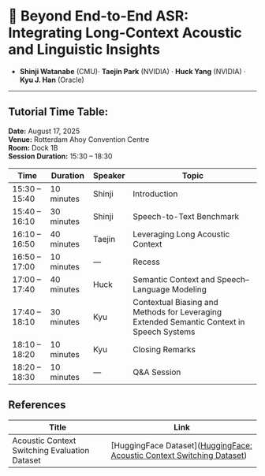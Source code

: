 # 📜 Beyond End-to-End ASR: Integrating Long-Context Acoustic and Linguistic Insights  

- **Shinji Watanabe** (CMU)· **Taejin Park** (NVIDIA) · **Huck Yang** (NVIDIA) · **Kyu J. Han** (Oracle)  



---

## Tutorial Time Table:
**Date:** August 17, 2025  
**Venue:** Rotterdam Ahoy Convention Centre  
**Room:** Dock 1B  
**Session Duration:** 15:30 – 18:30  

| **Time**      | **Duration** | **Speaker** | **Topic**                                                                                          |
|---------------|--------------|-------------|----------------------------------------------------------------------------------------------------|
| 15:30 – 15:40 | 10 minutes   | Shinji      | Introduction                                                                                       |
| 15:40 – 16:10 | 30 minutes   | Shinji      | Speech-to-Text Benchmark                                                                           |
| 16:10 – 16:50 | 40 minutes   | Taejin      | Leveraging Long Acoustic Context                                                                   |
| 16:50 – 17:00 | 10 minutes   | —           | Recess                                                                                             |
| 17:00 – 17:40 | 40 minutes   | Huck        | Semantic Context and Speech–Language Modeling                                                      |
| 17:40 – 18:10 | 30 minutes   | Kyu         | Contextual Biasing and Methods for Leveraging Extended Semantic Context in Speech Systems          |
| 18:10 – 18:20 | 10 minutes   | Kyu         | Closing Remarks                                                                                    |
| 18:20 – 18:30 | 10 minutes   | —           | Q&A Session                                                                                        |



##  References
| Title | Link |
|-------|-------------|
| Acoustic Context Switching Evaluation Dataset | [HuggingFace Dataset]([HuggingFace: Acoustic Context Switching Dataset](https://huggingface.co/datasets/taejinp/acoustic_context_switching)) |



